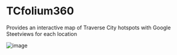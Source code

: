 # TCfolium360
Provides an interactive map of Traverse City hotspots with Google Steetviews for each location

![image](https://user-images.githubusercontent.com/59450769/213896189-9ac18022-bd11-41ee-8831-7bd81e00ffaa.png)
